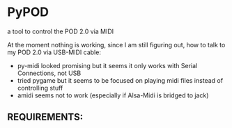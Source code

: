 # PyPOD
a tool to control the POD 2.0 via MIDI

At the moment nothing is working, since I am still figuring out, how to talk to my POD 2.0 via USB-MIDI cable:

- py-midi looked promising but it seems it only works with Serial Connections, not USB
- tried pygame but it seems to be focused on playing midi files instead of controlling stuff
- amidi seems not to work (especially if Alsa-Midi is bridged to jack)

## REQUIREMENTS:

